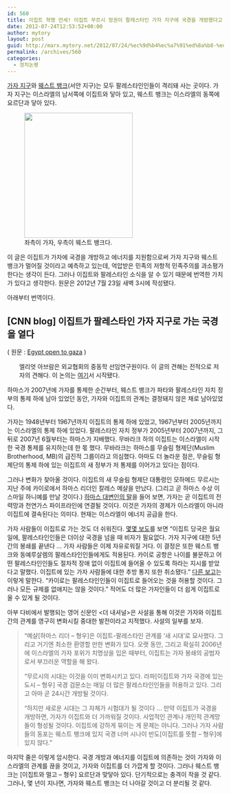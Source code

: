 ```yaml
---
id: 560
title: 이집트 혁명 만세! 이집트 무르시 정권이 팔레스타인 가자 지구에 국경을 개방했다고 한다
date: 2012-07-24T12:53:52+00:00
author: mytory
layout: post
guid: http://marx.mytory.net/2012/07/24/%ec%9d%b4%ec%a7%91%ed%8a%b8-%ed%98%81%eb%aa%85-%eb%a7%8c%ec%84%b8-%ec%9d%b4%ec%a7%91%ed%8a%b8-%eb%ac%b4%eb%a5%b4%ec%8b%9c-%ec%a0%95%ea%b6%8c%ec%9d%b4-%ed%8c%94%eb%a0%88%ec%8a%a4%ed%83%80%ec%9d%b8/
permalink: /archives/560
categories:
  - 정치논평
---
```

<a href="https://maps.google.com/maps?q=%EA%B0%80%EC%9E%90%EC%A7%80%EA%B5%AC&hl=ko&ie=UTF8&view=map&ftid=0x14fd844104b258a9:0x7e8955cbe285984e&ftt=44&geocode=FTRv3gEd2oILAg&split=0&sll=31.410246,34.388693&sspn=0.381111,0.357185&hq=&hnear=Gaza+Strip&t=m&z=11&vpsrc=0&iwloc=A" target="_blank" class="tx-link">가자 지구</a>와 <a href="https://maps.google.com/maps?f=q&source=s_q&hl=ko&geocode=&q=West+Bank,+Nablus,+Israel&aq=0&oq=west+bank&sll=31.354676,34.308826&sspn=0.337161,0.617294&vpsrc=6&ie=UTF8&hq=&hnear=Nablus&ll=32.049989,35.595703&spn=2.676941,4.938354&t=m&z=8&iwloc=A" target="_blank" class="tx-link">웨스트 뱅크</a>(서안 지구)는 모두 팔레스타인인들이 격리돼 사는 곳이다. 가자 지구는 이스라엘의 남서쪽에 이집트와 닿아 있고, 웨스트 뱅크는 이스라엘의 동쪽에 요르단과 닿아 있다.&nbsp;

<p style="text-align: center; clear: none; float: none; ">
  <figure style="width: 252px" class="wp-caption aligncenter"><img src="http://marx.mytory.net/wp-content/uploads/1/cfile27.uf.152C4144500E9A2305B957.png" width="252" height="290" filename="팔레스타인.png" filemime="image/jpeg" /><figcaption class="wp-caption-text">좌측이 가자, 우측이 웨스트 뱅크다.</figcaption></figure>
</p>

이 글은 이집트가 가자에 국경을 개방하고 에너지를 지원함으로써 가자 지구와 웨스트 뱅크가 멀어질 것이라고 예측하고 있는데, 억압받은 민족의 저항적 민족주의를 과소평가한다는 생각이 든다. 그러나 이집트와 팔레스타인 소식을 알 수 있기 때문에 번역한 가치가 있다고 생각한다. 원문은 2012년 7월 23일 새벽 3시에 작성됐다.

아래부터 번역이다.</p> 

## ‎[CNN blog] 이집트가 팔레스타인 가자 지구로 가는 국경을 열다

( 원문 : <a href="http://globalpublicsquare.blogs.cnn.com/2012/07/23/egypt-opens-to-gaza/" target="_blank" class="tx-link">Egypt open to gaza</a>&nbsp;)

<p style="margin-left: 2em; ">
  엘리엇 아브람은 외교협회의 중동학 선임연구원이다. 이 글의 견해는 전적으로 저자의 견해다. 이 논의는 <a href="http://blogs.cfr.org/abrams/2012/07/23/egypt-opens-to-gaza/?cid=oth_partner_site-cnn_gps" target="_blank" class="tx-link">여기</a>서 시작됐다.
</p>

하마스가 2007년에 가자를 통제한 순간부터, 웨스트 뱅크가 파타와 팔레스타인 자치 정부의 통제 하에 남아 있었던 동안, 가자와 이집트의 관계는 결정돼지 않은 채로 남아있었다.

가자는 1948년부터 1967년까지 이집트의 통제 하에 있었고, 1967년부터 2005년까지는 이스라엘의 통제 하에 있었다. 팔레스타인 자치 정부가 2005년부터 2007년까지, 그 뒤로 2007년 6월부터는 하마스가 지배했다.&nbsp;무바라크 하의 이집트는 이스라엘이 시작한 국경 통제를 유지하는데 한 몫 했다.&nbsp;무바라크는 하마스를 무슬림 형제단(Muslim Brotherhood, MB)의 급진적 그룹이라고 의심했다. 아마도 더 놀라운 점은, 무슬림 형제단의 통제 하에 있는 이집트의 새 정부가 저 통제를 이어가고 있다는 점이다.

그러나 변화가 찾아올 것이다. 이집트의 새 무슬림 형제단 대통령인 모하메드 무르시는 지난 주에 카이로에서 하마스 리더인 칼레스 메샬을 만났다. (그리고 곧 하마스 수상 이스마일 하니예를 만날 것이다.) <a href="http://www.timesofisrael.com/gaza-soon-to-get-it-electricity-and-gas-from-egypt-hamas-official-says/" target="_blank" class="tx-link">하마스 대변인의 말</a>을 들어 보면, 가자는 곧 이집트의 전력망과 천연가스 파이프라인에 연결될 것이다. 이것은 가자의 경제가 이스라엘이 아니라 이집트에 결속된다는 의미다. 현재는 이스라엘이 에너지 공급을 한다.

가자 사람들이 이집트로 가는 것도 더 쉬워진다. <a href="http://www.maannews.net/eng/ViewDetails.aspx?ID=506881" target="_blank" class="tx-link">몇몇 보도</a>를 보면 “이집트 당국은 월요일에, 팔레스타인인들은 더이상 국경을 넘을 때 비자가 필요없다. 가자 지구에 대한 5년 간의 봉쇄를 끝낸다 &#8230; 가자 사람들은 이제 자유로워질 거다. 이 결정은 또한 웨스트 뱅크와 동예루살렘의 팔레스타인인들에게도 적용된다. 카이로 공항은 나이를 불문하고 어떤 팔레스타인인들도 절차적 장애 없이 이집트에 들어올 수 있도록 하라는 지시를 받았다고 말했다. 이집트에 있는 가자 사람들에 대한 추방 통지 또한 취소됐다.” <a href="http://english.ahram.org.eg/NewsContent/1/64/48492/Egypt/Politics-/No-major-change-for-Palestinians-in-Gaza-entering-.aspx" target="_blank" class="tx-link">다른 보고</a>는 이렇게 말한다. “카이로는 팔레스타인인들이 이집트로 들어오는 것을 허용할 것이다. 그러나 모든 규제를 없애지는 않을 것이다.” 적어도 더 많은 가자인들이 더 쉽게 이집트로 올 수 있게 될 것이다.

아부 다비에서 발행되는 영어 신문인 &lt;더 내셔널&gt;은 사설을 통해 이것은 가자와 이집트 간의 관계를 영구히 변화시킬 중대한 발전이라고 지적했다. 사설의 일부를 보자.

<blockquote class="tx-quote-tistory">
  <p>
    “메샬[하마스 리더 &#8211; 형우]은 이집트-팔레스타인 관계를 ‘새 시대’로 묘사했다. 그리고 거기엔 최소한 환영할 만한 변화가 있다. 오랫 동안, 그리고 확실히 2006년에 이스라엘의 가자 포위가 치명상을 입은 때부터, 이집트는 가자 봉쇄의 공범자로서 부끄러운 역할을 해 왔다.
  </p>
  
  <p>
    “무르시의 시대는 이것을 이미 변화시키고 있다. 라파[이집트와 가자 국경에 있는 도시 &#8211; 형우] 국경 검문소는 매일 더 많은 팔레스타인인들을 허용하고 있다. 그리고 아마 곧 24시간 개방될 것이다.
  </p>
  
  <p>
    “하지만 새로운 시대는 그 자체가 시험대가 될 것이다 &#8230; 만약 이집트가 국경을 개방하면, 가자가 이집트와 더 가까워질 것이다. 사업적인 관계나 개인적 관계망들이 형성될 것이다. 이집트에 강하게 묶이는 게 문제는 아니다. 그러나 가자 사람들의 동포는 웨스트 뱅크에 있지 국경 너머 시나이 반도[이집트를 뜻함 &#8211; 형우]에 있지 않다.”
  </p>
</blockquote>

마지막 줄은 이렇게 암시한다. 국경 개방과 에너지를 이집트에 의존하는 것이 가자와 이스라엘의 관계를 끊을 것이고, 가자와 이집트를 더 가깝게 할 것이다. 그러나 웨스트 뱅크는 [이집트와 멀고 &#8211; 형우] 요르단과 맞닿아 있다. 단기적으로는 충격이 작을 것 같다. 그러나, 몇 년이 지나면, 가자와 웨스트 뱅크는 더 나아갈 것이고 더 분리될 것 같다.